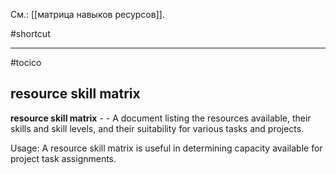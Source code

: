 См.: [[матрица навыков ресурсов]].

#shortcut




<hr/>

#tocico

## resource skill matrix

<b>resource skill matrix</b> -  - A document listing the resources available, their skills and skill levels, and their suitability for various tasks and projects.  


Usage: A resource skill matrix is useful in determining capacity available for project task assignments.




